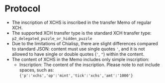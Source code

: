# Protocol

- The inscription of XCHS is inscribed in the transfer Memo of regular XCH.
- The supported XCH transfer type is the standard XCH transfer type: `p2_delegated_puzzle_or_hidden_puzzle`
- Due to the limitations of Chialisp, there are slight differences compared to standard JSON: content must use single quotes `'`, and it is not allowed to have single or double quotes (`'`, `"`) within the content.
- The content of XCHS in the Memo includes only simple inscription:
  - Inscription: The content of the inscription. Please note to not include spaces, such as: `{'p':'xchs','op':'mint','tick':'xchs','amt':'1000'}`
